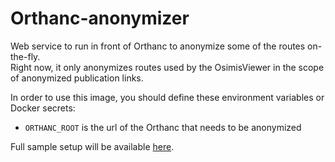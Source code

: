 <!--
SPDX-FileCopyrightText: 2022 - 2023 Orthanc Team SRL <info@orthanc.team>

SPDX-License-Identifier: CC0-1.0
-->

# Orthanc-anonymizer

Web service to run in front of Orthanc to anonymize some of the routes on-the-fly.  
Right now, it only anonymizes routes used by the OsimisViewer in the scope of anonymized publication links.


In order to use this image, you should define these environment variables or Docker secrets:
  - `ORTHANC_ROOT` is the url of the Orthanc that needs to be anonymized

Full sample setup will be available [here](https://github.com/orthanc-team/orthanc-share/tree/main/demo-setup).
